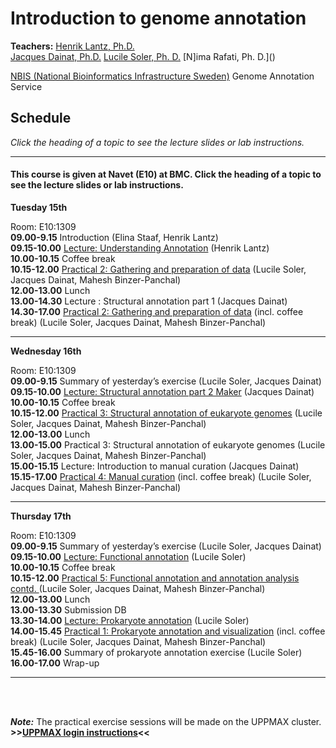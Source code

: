 # Introduction to genome annotation

**Teachers:**
[Henrik Lantz, Ph.D.](https://nbis.se/about/staff/henrik-lantz/)  
[Jacques Dainat, Ph.D.](http://nbis.se/about/staff/jacques-dainat/)
[Lucile Soler, Ph. D.](http://nbis.se/about/staff/lucile-soler/)
[N]ima Rafati, Ph. D.]()

[NBIS (National Bioinformatics Infrastructure Sweden)](https://nbis.se)
Genome Annotation Service   
  

## Schedule

*Click the heading of a topic to see the lecture slides or lab instructions.*

<hr>

#### This course is given at Navet (E10) at BMC. Click the heading of a topic to see the lecture slides or lab instructions.

**Tuesday 15th** 

Room: E10:1309  
**09.00-9.15** Introduction (Elina Staaf, Henrik Lantz)  
**09.15-10.00** [Lecture: Understanding Annotation](slides/Annotation_course_may2017.ppt) (Henrik Lantz)  
**10.00-10.15** Coffee break  
**10.15-12.00** [Practical 2: Gathering and preparation of data](practical_session/ExcerciseEvidence) (Lucile Soler, Jacques Dainat, Mahesh Binzer-Panchal)  
**12.00-13.00** Lunch  
**13.00-14.30** Lecture : Structural annotation part 1  (Jacques Dainat)  
**14.30-17.00** [Practical 2: Gathering and preparation of data](practical_session/ExcerciseEvidence) (incl. coffee break) (Lucile Soler, Jacques Dainat, Mahesh Binzer-Panchal)  

<hr>

**Wednesday 16th**

Room: E10:1309  
**09.00-9.15** Summary of yesterday’s exercise (Lucile Soler, Jacques Dainat)  
**09.15-10.00** [Lecture: Structural annotation part 2 Maker](slides/Structural_annotation_Jacques_HL.pptx) (Jacques Dainat)  
**10.00-10.15** Coffee break  
**10.15-12.00** [Practical 3: Structural annotation of eukaryote genomes](practical_session/ExerciseGeneBuilding) (Lucile Soler, Jacques Dainat, Mahesh Binzer-Panchal)  
**12.00-13.00** Lunch   
**13.00-15.00** Practical 3: Structural annotation of eukaryote genomes (Lucile Soler, Jacques Dainat, Mahesh Binzer-Panchal)  
**15.00-15.15** Lecture: Introduction to manual curation (Jacques Dainat)  
**15.15-17.00** [Practical 4: Manual curation](practical_session/ExerciseManCuration) (incl. coffee break) (Lucile Soler, Jacques Dainat, Mahesh Binzer-Panchal)  

<hr>

**Thursday 17th** 

Room: E10:1309  
**09.00-9.15** Summary of yesterday’s exercise (Lucile Soler, Jacques Dainat)  
**09.15-10.00** [Lecture: Functional annotation](slides/FunctionalAnnot_LS_11_05_2017.pdf) (Lucile Soler)  
**10.00-10.15** Coffee break  
**10.15-12.00** [Practical 5: Functional annotation and annotation analysis contd. ](practical_session/ExerciseFuncAnnotInterp) (Lucile Soler, Jacques Dainat, Mahesh Binzer-Panchal)  
**12.00-13.00** Lunch  
**13.00-13.30** Submission DB  
**13.30-14.00** [Lecture: Prokaryote annotation](slides/prokkaLS_08_05_2017_v2.pdf) (Lucile Soler)  
**14.00-15.45** [Practical 1: Prokaryote annotation and visualization](practical_session/prokka) (incl. coffee break) (Lucile Soler, Jacques Dainat, Mahesh Binzer-Panchal)  
**15.45-16.00**	Summary of prokaryote annotation exercise (Lucile Soler)  
**16.00-17.00** Wrap-up  

<hr>

<br/>
<br/>

***Note:***
The practical exercise sessions will be made on the UPPMAX cluster. **>>[UPPMAX login instructions](practical_session/LoginInstructions)<<**
